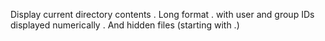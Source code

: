 Display current directory contents
. Long format
. with user and group IDs displayed numerically
. And hidden files (starting with .)
